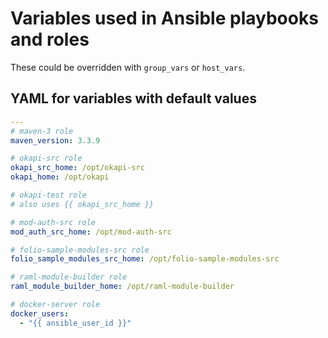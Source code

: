 # Variables used in Ansible playbooks and roles

These could be overridden with `group_vars` or `host_vars`.

## YAML for variables with default values
```yaml
---
# maven-3 role
maven_version: 3.3.9

# okapi-src role
okapi_src_home: /opt/okapi-src
okapi_home: /opt/okapi

# okapi-test role
# also uses {{ okapi_src_home }}

# mod-auth-src role
mod_auth_src_home: /opt/mod-auth-src

# folio-sample-modules-src role
folio_sample_modules_src_home: /opt/folio-sample-modules-src

# raml-module-builder role
raml_module_builder_home: /opt/raml-module-builder

# docker-server role
docker_users:
  - "{{ ansible_user_id }}"
```
